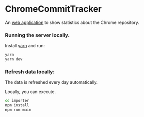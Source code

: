 # ChromeCommitTracker

An [web application](http://arthursonzogni.github.io/ChromeCommitTracker/) to
show statistics about the Chrome repository.

### Running the server locally.

Install [yarn](https://yarnpkg.com/) and run:

```bash
yarn
yarn dev
```

### Refresh data locally:

The data is refreshed every day automatically.

Locally, you can execute.
```bash
cd importer
npm install
npm run main
```
